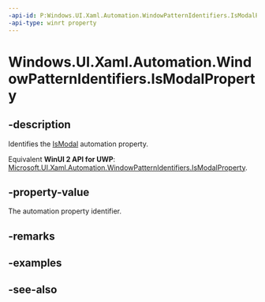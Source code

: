 ```yaml
---
-api-id: P:Windows.UI.Xaml.Automation.WindowPatternIdentifiers.IsModalProperty
-api-type: winrt property
---
```


<!-- Property syntax
public Windows.UI.Xaml.Automation.AutomationProperty IsModalProperty { get; }
-->

# Windows.UI.Xaml.Automation.WindowPatternIdentifiers.IsModalProperty

## -description
Identifies the [IsModal](../windows.ui.xaml.automation.provider/iwindowprovider_ismodal.md) automation property.

Equivalent **WinUI 2 API for UWP**: [Microsoft.UI.Xaml.Automation.WindowPatternIdentifiers.IsModalProperty](/windows/winui/api/microsoft.ui.xaml.automation.windowpatternidentifiers.ismodalproperty).

## -property-value
The automation property identifier.

## -remarks

## -examples

## -see-also
